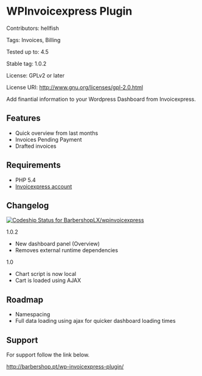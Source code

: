 # WPInvoicexpress Plugin

Contributors: hellfish

Tags: Invoices, Billing

Tested up to: 4.5

Stable tag: 1.0.2

License: GPLv2 or later

License URI: http://www.gnu.org/licenses/gpl-2.0.html

Add finantial information to your Wordpress Dashboard from Invoicexpress.

## Features

* Quick overview from last months
* Invoices Pending Payment
* Drafted invoices

## Requirements

* PHP 5.4
* [Invoicexpress account](https://www.app.invoicexpress.com/accounts/new?affiliate_token=ruicruz_amqa9&language=pt)

## Changelog 

[ ![Codeship Status for BarbershopLX/wpinvoicexpress](https://codeship.com/projects/d3f59f50-e67a-0133-cef2-06b21bf3bd66/status?branch=master)](https://codeship.com/projects/146762)

1.0.2

* New dashboard panel (Overview)
* Removes external runtime dependencies

1.0 

* Chart script is now local
* Cart is loaded using AJAX

## Roadmap

* Namespacing
* Full data loading using ajax for quicker dashboard loading times

## Support

For support follow the link below.

http://barbershop.pt/wp-invoicexpress-plugin/
